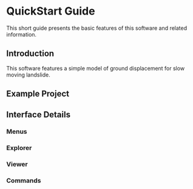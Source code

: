 # QuickStart Guide

This short guide presents the basic features of this software and related information.

## Introduction

This software features a simple model of ground displacement for slow moving landslide.

## Example Project

## Interface Details

### Menus

### Explorer

### Viewer

### Commands
